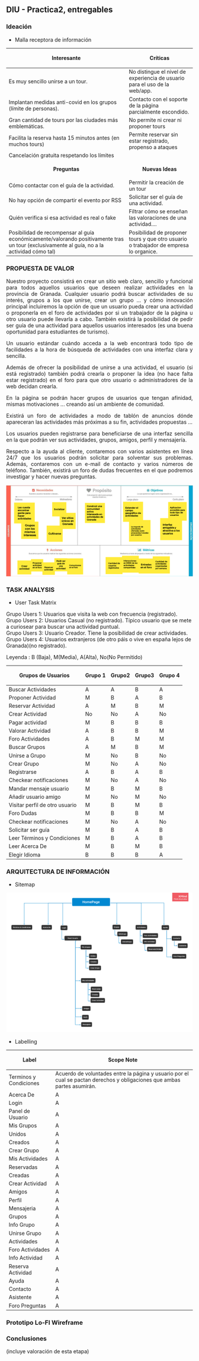 ## DIU - Practica2, entregables

### Ideación 
* Malla receptora de información 

| <p align="center"><strong>Interesante</strong></p> | <p align="center"><strong>Críticas</strong></p>|  
| ------------- | -------|
| Es muy sencillo unirse a un tour.| No distingue el nivel de experiencia de usuario para el uso de la web/app.|
| Implantan medidas anti-covid en los grupos (límite de personas).| Contacto con el soporte de la página parcialmente escondido.|
| Gran cantidad de tours por las ciudades más emblemáticas.| No permite ni crear ni proponer tours|
| Facilita la reserva hasta 15 minutos antes (en muchos tours)|Permite reservar sin estar registrado, propenso a ataques|
| Cancelación gratuita respetando los límites| |
|  <p align="center"><strong>Preguntas</strong></p>  | <p align="center"><strong>Nuevas Ideas</strong></p> |
|Cómo contactar con el guía de la actividad.|Permitir la creación de un tour|
|No hay opción de compartir el evento por RSS|Solicitar ser el guía de una actividad.|
|Quién verifica si esa actividad es real o fake|Filtrar cómo se enseñan las valoraciones de una actividad....|
|Posibilidad de recompensar al guía económicamente/valorando positivamente tras un tour (exclusivamente al guía, no a la actividad cómo tal)| Posibilidad de proponer tours y que otro usuario o trabajador de empresa lo organice. | Dividir las actividades por categorías.

### PROPUESTA DE VALOR

<p align="justify">Nuestro proyecto consistirá en crear un sitio web claro, sencillo y funcional para todos aquellos usuarios que deseen realizar actividades en la provincia de Granada. Cualquier usuario podrá buscar actividades de su interés, grupos a los que unirse, crear un grupo ... y cómo innovación principal incluiremos la opción de que un usuario pueda crear una actividad o proponerla en el foro de actividades por si un trabajador de la página u otro usuario  puede llevarla a cabo. También existirá la posibilidad de pedir ser guía de una actividad para aquellos usuarios interesados (es una buena oportunidad para estudiantes de turismo).  </p>

<p align="justify">Un usuario estándar cuándo acceda a la web encontrará todo tipo de facilidades a la hora de búsqueda de actividades con una interfaz clara y sencilla.</p>

<p align="justify">Además de ofrecer la posibilidad de unirse a una actividad, el usuario (si está registrado) también podrá crearla o proponer la idea (no hace falta estar registrado) en el foro para que otro usuario o administradores de la web decidan crearla. </p>

<p align="justify">En la página se podrán hacer grupos de usuarios que tengan afinidad, mismas motivaciones ... creando así un ambiente de comunidad. </p>

<p align="justify">Existirá un foro de actividades a modo de tablón de anuncios dónde apareceran las actividades más próximas a su fin, actividades propuestas ...</p> 

<p align="justify">Los usuarios pueden registrarse para beneficiarse de una interfaz sencilla en la que podrán ver sus actividades, grupos, amigos, perfil y mensajería.</p>

<p align="justify">Respecto a la ayuda al cliente, contaremos con varios asistentes en línea 24/7 que los usuarios podrán solicitar para solventar sus problemas. Además, contaremos con un e-mail de contacto y varios números de teléfono. También, existirá un foro de dudas frecuentes en el que podremos investigar y hacer nuevas preguntas.</p>

![Canvas](canvas.png)


### TASK ANALYSIS

* User Task Matrix 

Grupo Users 1: Usuarios que visita la web con frecuencia (registrado).<br>
Grupo Users 2: Usuarios Casual (no registrado). Típico usuario que se mete a curiosear para buscar una actividad puntual.<br>
Grupo Users 3: Usuario Creador. Tiene la posibilidad de crear actividades.<br>
Grupo Users 4: Usuarios extranjeros (de otro páis o vive en españa lejos de Granada)(no registrado). <br>

Leyenda : B (Baja), M(Media), A(Alta), No(No Permitido)  <br>

| <p align="center"><strong>Grupos de Usuarios</strong></p> |  <p align="center"><strong>Grupo 1</strong></p>| <p align="center"><strong>Grupo2</strong></p> | <p align="center"><strong>Grupo3</strong></p>| <p align="center"><strong>Grupo 4</strong></p> |
| ------------- | -------|   -------|  -------|  -------|
| Buscar Actividades | A  | A  | B | A |
| Proponer Actividad | M  | B  | A | B |
| Reservar Actividad | A  | M  | B | M |
| Crear Actividad    | No  | No | A | No |
| Pagar actividad | M  | B  | B | B |
| Valorar Actividad  | A | B | B | M |
| Foro Actividades | A | B | M | M |
| Buscar Grupos | A  | M  | B | M |
| Unirse a Grupo | M | No | B | No |
| Crear Grupo | M  | No | A | No |
| Registrarse | A | B | A | B |
| Checkear notificaciones | M | No | A | No |
| Mandar mensaje usuario | M  | B | M | B | 
| Añadir usuario amigo | M | No | M | No | 
| Visitar perfil de otro usuario | M | B | M | B | 
| Foro Dudas | M  | B | B | M |
| Checkear notificaciones | M | No | A | No |
| Solicitar ser guía | M | B | A | B |
| Leer Términos y Condiciones | M  | B  | A | B | 
| Leer Acerca De | M  | B | M  | B | 
| Elegir Idioma | B  | B  | B | A | 


### ARQUITECTURA DE INFORMACIÓN

* Sitemap 

![Canvas](SiteMap.png)

* Labelling 

| <p align="center"><strong>Label</strong></p> |  <p align="center"><strong>Scope Note</strong></p>|
| ------------- | -------| 
| Terminos y Condiciones | Acuerdo de voluntades entre la página y usuario por el cual se pactan derechos y obligaciones que ambas partes asumirán.  | 
| Acerca De | A  | 
| Login | A  | 
| Panel de Usuario | A  | 
| Mis Grupos | A  | 
| Unidos | A  | 
| Creados | A  | 
| Crear Grupo | A  | 
| Mis Actividades | A  | 
| Reservadas | A  | 
| Creadas | A  | 
| Crear Actividad | A  | 
| Amigos | A  | 
| Perfil | A  | 
| Mensajeria | A  | 
| Grupos | A  | 
| Info Grupo | A  | 
| Unirse Grupo | A  | 
| Actividades | A  | 
| Foro Actividades | A  | 
| Info Actividad | A  | 
| Reserva Actividad | A  | 
| Ayuda | A  | 
| Contacto | A  | 
| Asistente | A  | 
| Foro Preguntas | A  | 

### Prototipo Lo-FI Wireframe 


### Conclusiones  
(incluye valoración de esta etapa)
